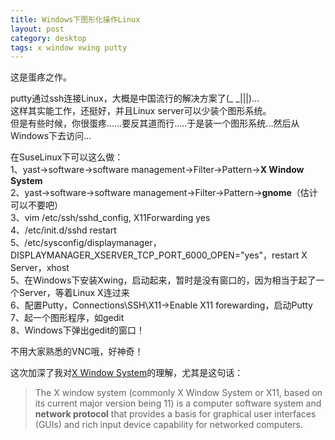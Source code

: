 ```yaml
---
title: Windows下图形化操作Linux
layout: post
category: desktop
tags: x window xwing putty
---
```


这是蛋疼之作。  

putty通过ssh连接Linux，大概是中国流行的解决方案了(_ _|||)...  
这样其实能工作，还挺好，并且Linux server可以少装个图形系统。  
但是有些时候，你很蛋疼......要反其道而行.....于是装一个图形系统...然后从Windows下去访问...  

在SuseLinux下可以这么做：  
1、yast->software->software management->Filter->Pattern->**X Window System**  
2、yast->software->software management->Filter->Pattern->**gnome**（估计可以不要吧）  
3、vim /etc/ssh/sshd_config, X11Forwarding yes  
4、/etc/init.d/sshd restart  
5、/etc/sysconfig/displaymanager，DISPLAYMANAGER_XSERVER_TCP_PORT_6000_OPEN="yes"，restart X Server，xhost <client IP address>     
5、在Windows下安装Xwing，启动起来，暂时是没有窗口的，因为相当于起了一个Server，等着Linux X连过来  
6、配置Putty，Connections\SSH\X11->Enable X11 forewarding，启动Putty  
7、起一个图形程序，如gedit  
8、Windows下弹出gedit的窗口！  

不用大家熟悉的VNC哦，好神奇！  

这次加深了我对[X Window System](http://en.wikipedia.org/wiki/X_Window_System)的理解，尤其是这句话：

> The X window system (commonly X Window System or X11, based on its current major version being 11) is a computer software system and **network protocol** that provides a basis for graphical user interfaces (GUIs) and rich input device capability for networked computers. 
